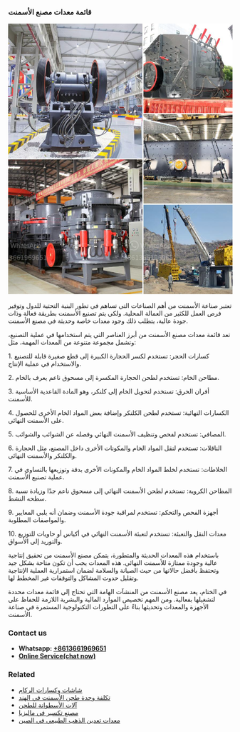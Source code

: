 <h3>قائمة معدات مصنع الأسمنت</h3><img src='1701852585.jpg' alt=''><p>تعتبر صناعة الأسمنت من أهم الصناعات التي تساهم في تطور البنية التحتية للدول وتوفير فرص العمل للكثير من العمالة المحلية. ولكي يتم تصنيع الأسمنت بطريقة فعالة وذات جودة عالية، يتطلب ذلك وجود معدات خاصة وحديثة في مصنع الأسمنت.</p><p>تعد قائمة معدات مصنع الأسمنت من أبرز العناصر التي يتم استخدامها في عملية التصنيع، وتشمل مجموعة متنوعة من المعدات المهمة، مثل:</p><p>1. كسارات الحجر: تستخدم لكسر الحجارة الكبيرة إلى قطع صغيرة قابلة للتصنيع والاستخدام في عملية الإنتاج.</p><p>2. مطاحن الخام: تستخدم لطحن الحجارة المكسرة إلى مسحوق ناعم يعرف بالخام.</p><p>3. أفران الحرق: تستخدم لتحويل الخام إلى كلنكر، وهو المادة القاعدية الأساسية للأسمنت.</p><p>4. الكسارات النهائية: تستخدم لطحن الكلنكر وإضافة بعض المواد الخام الأخرى للحصول على الأسمنت النهائي.</p><p>5. المصافي: تستخدم لفحص وتنظيف الأسمنت النهائي وفصله عن الشوائب والشوائب.</p><p>6. الناقلات: تستخدم لنقل المواد الخام والمكونات الأخرى داخل المصنع، مثل الحجارة والكلنكر والأسمنت النهائي.</p><p>7. الخلاطات: تستخدم لخلط المواد الخام والمكونات الأخرى بدقة وتوزيعها بالتساوي في عملية تصنيع الأسمنت.</p><p>8. المطاحن الكروية: تستخدم لطحن الأسمنت النهائي إلى مسحوق ناعم جدًا وزيادة نسبة سطحه النشط.</p><p>9. أجهزة الفحص والتحكم: تستخدم لمراقبة جودة الأسمنت وضمان أنه يلبي المعايير والمواصفات المطلوبة.</p><p>10. معدات النقل والتعبئة: تستخدم لتعبئة الأسمنت النهائي في أكياس أو حاويات للتوزيع والتوريد إلى الأسواق.</p><p>باستخدام هذه المعدات الحديثة والمتطورة، يتمكن مصنع الأسمنت من تحقيق إنتاجية عالية وجودة ممتازة للأسمنت النهائي. هذه المعدات يجب أن تكون متاحة بشكل جيد وتحتفظ بأفضل حالاتها من حيث الصيانة والسلامة لضمان استمرارية العملية الإنتاجية وتقليل حدوث المشاكل والتوقفات غير المخطط لها.</p><p>في الختام، يعد مصنع الأسمنت من المنشآت الهامة التي تحتاج إلى قائمة معدات محددة لتشغيلها بفعالية. ومن المهم تخصيص الموارد المالية والبشرية اللازمة للحفاظ على الأجهزة والمعدات وتحديثها بناءً على التطورات التكنولوجية المستمرة في صناعة الأسمنت.</p><h3>Contact us</h3><ul><li><strong>Whatsapp:&nbsp;<a href="https://wa.me/8613661969651">+8613661969651</a></strong></li><li><a href="https://swt.shibang-china.com/?git&amp;zhl&amp;قائمة معدات مصنع الأسمنت"><strong>Online Service(chat now)</strong></a></li></ul><h3>Related</h3><ul><li><a href='شاشات وكسارات الركام.md'>شاشات وكسارات الركام</a></li><li><a href='تكلفة وحدة طحن الأسمنت في الهند.md'>تكلفة وحدة طحن الأسمنت في الهند</a></li><li><a href='آلات الأسطوانة للطحن.md'>آلات الأسطوانة للطحن</a></li><li><a href='مصنع تكسير في ماليزيا.md'>مصنع تكسير في ماليزيا</a></li><li><a href='معدات تعدين الذهب الطبيعي في الصين.md'>معدات تعدين الذهب الطبيعي في الصين</a></li></ul>
